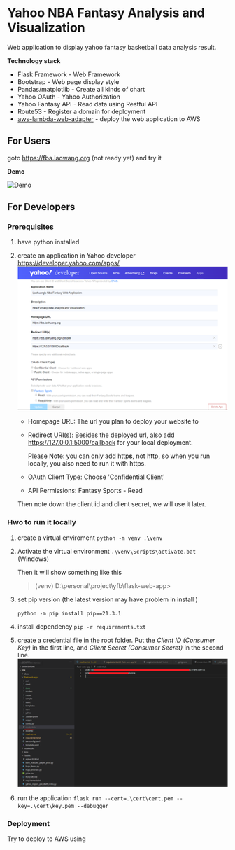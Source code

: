 # Yahoo NBA Fantasy Analysis and Visualization

Web application to display yahoo fantasy basketball data analysis result.

**Technology stack**

- Flask Framework - Web Framework
- Bootstrap - Web page display style
- Pandas/matplotlib - Create all kinds of chart
- Yahoo OAuth - Yahoo Authorization
- Yahoo Fantasy API - Read data using Restful API
- Route53 - Register a domain for deployment
- [aws-lambda-web-adapter](https://github.com/awslabs/aws-lambda-web-adapter) - deploy the web application to AWS

## For Users

goto https://fba.laowang.org (not ready yet) and try it

**Demo**

   ![Demo](/flask-web-app/docs/demo.gif)

## For Developers

### Prerequisites

1. have python installed

1. create an application in Yahoo developer https://developer.yahoo.com/apps/
   ![Create Yahoo Application](/flask-web-app/docs/create_yahoo_applicaton.PNG)
   - Homepage URL: The url you plan to deploy your website to
   - Redirect URI(s): Besides the deployed url, also add https://127.0.0.1:5000/callback for your local deployment. 
     
     Please Note: you can only add http**s**, not http, so when you run locally, you also need to run it with https.
   - OAuth Client Type: Choose 'Confidential Client' 
   - API Permissions: Fantasy Sports - Read

   Then note down the client id and client secret, we will use it later.
### Hwo to run it locally


1. create a virtual enviroment 
   `python -m venv .\venv`

1. Activate the virtual environment
   `.\venv\Scripts\activate.bat`  (Windows)

   Then it will show something like this
   > (venv) D:\personal\project\yfb\flask-web-app>

1. set pip version (the latest version may have problem in install )

   `python -m pip install pip==21.3.1`

1. install dependency
   `pip -r requirements.txt`

1. create a credential file in the root folder. Put the *Client ID (Consumer Key)* in the first line, and *Client Secret (Consumer Secret)* in the second line.
   ![Yahoo Application credential](/flask-web-app/docs/credentaial.png)

1. run the application
   `flask run --cert=.\cert\cert.pem --key=.\cert\key.pem --debugger`

### Deployment

Try to deploy to AWS using 
